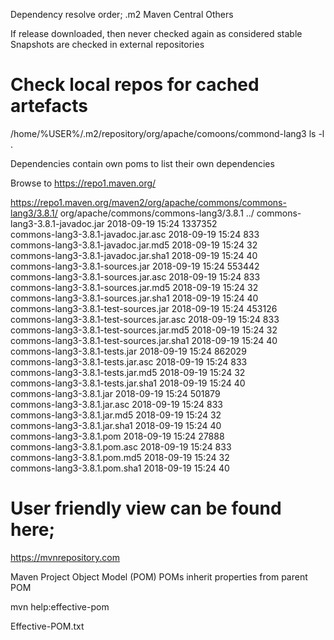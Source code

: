 Dependency resolve order;
.m2
Maven Central
Others

If release downloaded, then never checked again as considered stable
Snapshots are checked in external repositories

# Check local repos for cached artefacts
/home/%USER%/.m2/repository/org/apache/comoons/commond-lang3
ls -l .

Dependencies contain own poms to list their own dependencies

Browse to
https://repo1.maven.org/

https://repo1.maven.org/maven2/org/apache/commons/commons-lang3/3.8.1/
org/apache/commons/commons-lang3/3.8.1
../
commons-lang3-3.8.1-javadoc.jar                   2018-09-19 15:24   1337352      
commons-lang3-3.8.1-javadoc.jar.asc               2018-09-19 15:24       833      
commons-lang3-3.8.1-javadoc.jar.md5               2018-09-19 15:24        32      
commons-lang3-3.8.1-javadoc.jar.sha1              2018-09-19 15:24        40      
commons-lang3-3.8.1-sources.jar                   2018-09-19 15:24    553442      
commons-lang3-3.8.1-sources.jar.asc               2018-09-19 15:24       833      
commons-lang3-3.8.1-sources.jar.md5               2018-09-19 15:24        32      
commons-lang3-3.8.1-sources.jar.sha1              2018-09-19 15:24        40      
commons-lang3-3.8.1-test-sources.jar              2018-09-19 15:24    453126      
commons-lang3-3.8.1-test-sources.jar.asc          2018-09-19 15:24       833      
commons-lang3-3.8.1-test-sources.jar.md5          2018-09-19 15:24        32      
commons-lang3-3.8.1-test-sources.jar.sha1         2018-09-19 15:24        40      
commons-lang3-3.8.1-tests.jar                     2018-09-19 15:24    862029      
commons-lang3-3.8.1-tests.jar.asc                 2018-09-19 15:24       833      
commons-lang3-3.8.1-tests.jar.md5                 2018-09-19 15:24        32      
commons-lang3-3.8.1-tests.jar.sha1                2018-09-19 15:24        40      
commons-lang3-3.8.1.jar                           2018-09-19 15:24    501879      
commons-lang3-3.8.1.jar.asc                       2018-09-19 15:24       833      
commons-lang3-3.8.1.jar.md5                       2018-09-19 15:24        32      
commons-lang3-3.8.1.jar.sha1                      2018-09-19 15:24        40      
commons-lang3-3.8.1.pom                           2018-09-19 15:24     27888      
commons-lang3-3.8.1.pom.asc                       2018-09-19 15:24       833      
commons-lang3-3.8.1.pom.md5                       2018-09-19 15:24        32      
commons-lang3-3.8.1.pom.sha1                      2018-09-19 15:24        40     

# User friendly view can be found here;
https://mvnrepository.com


Maven Project Object Model (POM)
POMs inherit properties from parent POM

mvn help:effective-pom

Effective-POM.txt

